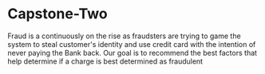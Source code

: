 # Capstone-Two

Fraud is a continuously on the rise as fraudsters are trying to game the system to steal customer's identity and use credit card with the intention of never paying the Bank back. Our goal is to recommend the best factors that help determine if a charge is best determined as fraudulent
